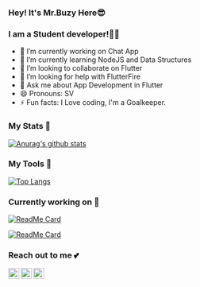 ### Hey! It's Mr.Buzy Here😎

### I am a Student developer!👨‍🎓

- 🔭 I’m currently working on Chat App
- 🌱 I’m currently learning NodeJS and Data Structures
- 👯 I’m looking to collaborate on Flutter
- 🤔 I’m looking for help with FlutterFire
- 💬 Ask me about App Development in Flutter
- 😄 Pronouns: SV
- ⚡ Fun facts: I Love coding, I'm a Goalkeeper.

### My Stats 🤩

[![Anurag's github stats](https://github-readme-stats.svarunid.vercel.app/api?username=svarunid&count_private=true&show_icons=true&theme=radical)](https://github.com/svarunid/github-readme-stats)

### My Tools 🔨

[![Top Langs](https://github-readme-stats.svarunid.vercel.app/api/top-langs/?username=svarunid&layout=compact&theme=radical)](https://github.com/svarunid/github-readme-stats)

### Currently working on 🔭

[![ReadMe Card](https://github-readme-stats.svarunid.vercel.app/api/pin/?username=svarunid&repo=nodejs-practice&theme=radical)](https://github.com/svarunid/nodejs-practice)

[![ReadMe Card](https://github-readme-stats.svarunid.vercel.app/api/pin/?username=svarunid&repo=reactjs-practice&theme=radical)](https://github.com/svarunid/reactjs-practice)

### Reach out to me 💕

[<img align="left" width="22" src="https://unpkg.com/simple-icons@v3/icons/instagram.svg" />][instagram]

[<img align="left" width="22" src="https://unpkg.com/simple-icons@v3/icons/linkedin.svg" />][linkedin]

[<img align="left" width="22" src="https://unpkg.com/simple-icons@v3/icons/twitter.svg" />][twitter]

<br/>

[twitter]: https://www.twitter.com/svarunid/
[linkedin]: https://www.linkedin.com/in/svarunid/
[instagram]: https://www.instagram.com/mouse.codes/

